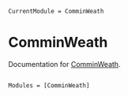 ```@meta
CurrentModule = ComminWeath
```

# ComminWeath

Documentation for [ComminWeath](https://github.com/GrahamEdwards/ComminWeath.jl).

```@index
```

```@autodocs
Modules = [ComminWeath]
```
